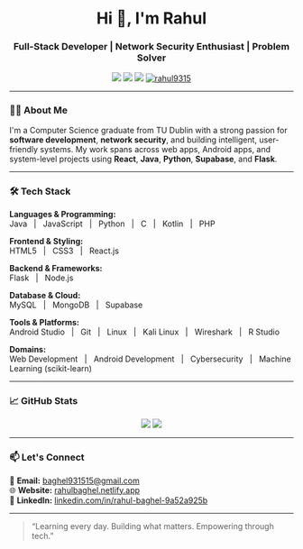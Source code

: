 <h1 align="center">Hi 👋, I'm Rahul</h1>
<h3 align="center">Full-Stack Developer | Network Security Enthusiast | Problem Solver</h3>

<p align="center">
  <a href="https://rahulbaghel.netlify.app" target="_blank"><img src="https://img.shields.io/badge/Portfolio-%23026AA7?style=for-the-badge&logo=About.me&logoColor=white" /></a>
  <a href="mailto:baghel931515@gmail.com"><img src="https://img.shields.io/badge/Email-%23D14836?style=for-the-badge&logo=gmail&logoColor=white" /></a>
  <a href="https://www.linkedin.com/in/rahul-baghel-9a52a925b" target="_blank"><img src="https://img.shields.io/badge/LinkedIn-%230077B5?style=for-the-badge&logo=linkedin&logoColor=white" /></a>
  <a href="https://github.com/Rahul9315"><img src="https://komarev.com/ghpvc/?username=rahul9315&label=Profile%20Views&color=0e75b6&style=flat" alt="rahul9315" /></a>
</p>

---

### 🧑‍💻 About Me

I'm a Computer Science graduate from TU Dublin with a strong passion for **software development**, **network security**, and building intelligent, user-friendly systems. My work spans across web apps, Android apps, and system-level projects using **React**, **Java**, **Python**, **Supabase**, and **Flask**.

---

### 🛠️ Tech Stack

**Languages & Programming:**  
Java &nbsp;&nbsp;|&nbsp;&nbsp; JavaScript &nbsp;&nbsp;|&nbsp;&nbsp; Python &nbsp;&nbsp;|&nbsp;&nbsp; C &nbsp;&nbsp;|&nbsp;&nbsp; Kotlin &nbsp;&nbsp;|&nbsp;&nbsp; PHP  

**Frontend & Styling:**  
HTML5 &nbsp;&nbsp;|&nbsp;&nbsp; CSS3 &nbsp;&nbsp;|&nbsp;&nbsp; React.js  

**Backend & Frameworks:**  
Flask &nbsp;&nbsp;|&nbsp;&nbsp; Node.js  

**Database & Cloud:**  
MySQL &nbsp;&nbsp;|&nbsp;&nbsp; MongoDB &nbsp;&nbsp;|&nbsp;&nbsp; Supabase  

**Tools & Platforms:**  
Android Studio &nbsp;&nbsp;|&nbsp;&nbsp; Git &nbsp;&nbsp;|&nbsp;&nbsp; Linux &nbsp;&nbsp;|&nbsp;&nbsp; Kali Linux &nbsp;&nbsp;|&nbsp;&nbsp; Wireshark &nbsp;&nbsp;|&nbsp;&nbsp; R Studio  

**Domains:**  
Web Development &nbsp;&nbsp;|&nbsp;&nbsp; Android Development &nbsp;&nbsp;|&nbsp;&nbsp; Cybersecurity &nbsp;&nbsp;|&nbsp;&nbsp; Machine Learning (scikit-learn)

---

### 📈 GitHub Stats

<p align="center">
  <img src="https://github-readme-stats.vercel.app/api?username=rahul9315&show_icons=true&theme=tokyonight" />
  <img src="https://github-readme-streak-stats.herokuapp.com/?user=rahul9315&theme=tokyonight" />
</p>

---

### 📫 Let's Connect

📧 **Email:** baghel931515@gmail.com  
🌐 **Website:** [rahulbaghel.netlify.app](https://rahulbaghel.netlify.app)  
💼 **LinkedIn:** [linkedin.com/in/rahul-baghel-9a52a925b](https://www.linkedin.com/in/rahul-baghel-9a52a925b)

---

> “Learning every day. Building what matters. Empowering through tech.”

